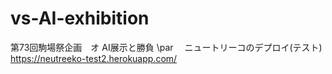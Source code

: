 # vs-AI-exhibition
第73回駒場祭企画　オ AI展示と勝負 \par　
ニュートリーコのデプロイ(テスト)
<https://neutreeko-test2.herokuapp.com/>
